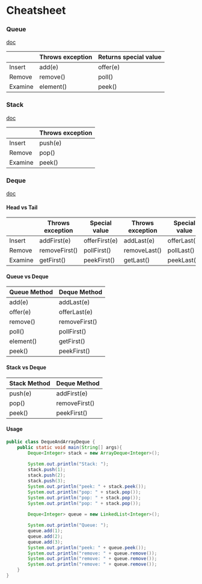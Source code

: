 # Cheatsheet

### Queue

[doc](https://docs.oracle.com/javase/8/docs/api/java/util/Queue.html)

|        |Throws exception  |Returns special value   |
|--------|------------------|------------------------|
|Insert  |add(e)            |offer(e)                |
|Remove  |remove()          |poll()                  |
|Examine |element()         |peek()                  |

### Stack

[doc](https://docs.oracle.com/javase/8/docs/api/java/util/Stack.html)

|        |Throws exception  |
|--------|------------------|
|Insert  |push(e)           |
|Remove  |pop()             |
|Examine |peek()            |

### Deque

[doc](https://docs.oracle.com/javase/8/docs/api/java/util/Deque.html)

#### Head vs Tail

|       |Throws exception |Special value|Throws exception  |Special value |
|-------|-----------------|-------------|------------------|--------------|
|Insert |addFirst(e)      |offerFirst(e)|addLast(e)        |offerLast(e)  |
|Remove |removeFirst()    |pollFirst()  |removeLast()      |pollLast()    |
|Examine|getFirst()       |peekFirst()  |getLast()         |peekLast()    |


#### Queue vs Deque

|Queue Method |Deque Method |
|-------------|-------------|
|add(e)       |addLast(e)   |
|offer(e)     |offerLast(e) |
|remove()     |removeFirst()|
|poll()       |pollFirst()  |
|element()    |getFirst()   |
|peek()       |peekFirst()  |

#### Stack vs Deque

|Stack Method  |Deque Method  |
|--------------|--------------|
|push(e)       |addFirst(e)   |
|pop()         |removeFirst() |
|peek()        |peekFirst()   |

#### Usage

```java
public class DequeAndArrayDeque {
    public static void main(String[] args){
        Deque<Integer> stack = new ArrayDeque<Integer>();
        
        System.out.println("Stack: ");
        stack.push(1);
        stack.push(2);
        stack.push(3);
        System.out.println("peek: " + stack.peek());
        System.out.println("pop: " + stack.pop());
        System.out.println("pop: " + stack.pop());
        System.out.println("pop: " + stack.pop());
        
        Deque<Integer> queue = new LinkedList<Integer>();

        System.out.println("Queue: ");
        queue.add(1);
        queue.add(2);
        queue.add(3);
        System.out.println("peek: " + queue.peek());
        System.out.println("remove: " + queue.remove());
        System.out.println("remove: " + queue.remove());
        System.out.println("remove: " + queue.remove());
    }
}
```